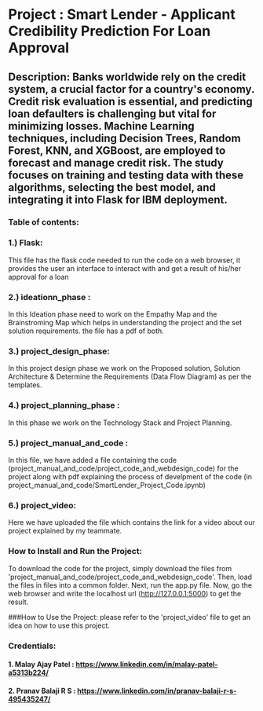 # Project : Smart Lender - Applicant Credibility Prediction For Loan Approval


## Description: Banks worldwide rely on the credit system, a crucial factor for a country's economy. Credit risk evaluation is essential, and predicting loan defaulters is challenging but vital for minimizing losses. Machine Learning techniques, including Decision Trees, Random Forest, KNN, and XGBoost, are employed to forecast and manage credit risk. The study focuses on training and testing data with these algorithms, selecting the best model, and integrating it into Flask for IBM deployment.

### Table of contents: 


### 1.) Flask: 
This file has the flask code needed to run the code on a web browser, it provides the user an interface to interact with and get a result of his/her approval for a loan


### 2.) ideationn_phase : 
In this Ideation phase need to work on the Empathy Map and the Brainstroming Map which helps in understanding the project and the set solution requirements. the file has a pdf of both.


### 3.) project_design_phase: 
In this project design phase we work on the Proposed solution, Solution Architecture & Determine the Requirements (Data Flow Diagram) as per the templates.


### 4.) project_planning_phase : 
In this phase we work on the Technology Stack and Project Planning.


### 5.) project_manual_and_code :
In this file, we have added a file containing the code (project_manual_and_code/project_code_and_webdesign_code) for the project along with pdf explaining the process of develpment of the code (in project_manual_and_code/SmartLender_Project_Code.ipynb)


### 6.) project_video: 
Here we have uploaded the file which contains the link for a video about our project explained by my teammate.



### How to Install and Run the Project: 
To download the code for the project, simply download the files from 'project_manual_and_code/project_code_and_webdesign_code'. Then, load the files in files into a common folder. Next, run the app.py file. Now, go the web browser and write the localhost url (http://127.0.0.1:5000) to get the result.


###How to Use the Project: 
please refer to the 'project_video' file to get an idea on how to use this project.

### Credentials:

#### 1. Malay Ajay Patel : https://www.linkedin.com/in/malay-patel-a5313b224/

#### 2. Pranav Balaji R S : https://www.linkedin.com/in/pranav-balaji-r-s-495435247/




